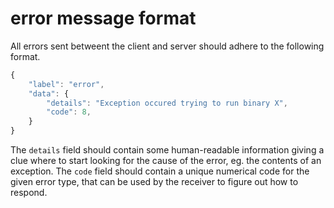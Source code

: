 # error message format

All errors sent betweent the client and server should adhere to the following format.

```js
{
	"label": "error",
	"data": {
		"details": "Exception occured trying to run binary X",
		"code": 8,
	}
}
```

The `details` field should contain some human-readable information giving a clue where to start looking for the cause of the error, eg. the contents of an exception.
The `code` field should contain a unique numerical code for the given error type, that can be used by the receiver to figure out how to respond.
